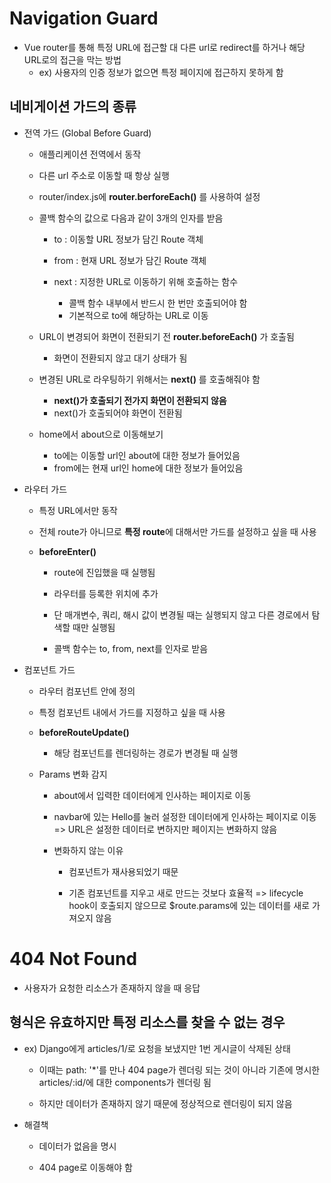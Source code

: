 # Navigation Guard

- Vue router를 통해 특정 URL에 접근할 대 다른 url로 redirect를 하거나 해당 URL로의 접근을 막는 방법
  - ex) 사용자의 인증 정보가 없으면 특정 페이지에 접근하지 못하게 함


## 네비게이션 가드의 종류

- 전역 가드 (Global Before Guard)

  - 애플리케이션 전역에서 동작

  - 다른 url 주소로 이동할 때 항상 실행

  - router/index.js에 **router.berforeEach()** 를 사용하여 설정

  - 콜백 함수의 값으로 다음과 같이 3개의 인자를 받음

    - to : 이동할 URL 정보가 담긴 Route 객체

    - from : 현재 URL 정보가 담긴 Route 객체

    - next : 지정한 URL로 이동하기 위해 호출하는 함수
      - 콜백 함수 내부에서 반드시 한 번만 호출되어야 함
      - 기본적으로 to에 해당하는 URL로 이동

  - URL이 변경되어 화면이 전환되기 전 **router.beforeEach()** 가 호출됨
    - 화면이 전환되지 않고 대기 상태가 됨

  - 변경된 URL로 라우팅하기 위해서는 **next()** 를 호출해줘야 함
    - **next()가 호출되기 전가지 화면이 전환되지 않음**
    - next()가 호출되어야 화면이 전환됨

  - home에서 about으로 이동해보기
    - to에는 이동할 url인 about에 대한 정보가 들어있음
    - from에는 현재 url인 home에 대한 정보가 들어있음

- 라우터 가드

  - 특정 URL에서만 동작

  - 전체 route가 아니므로 **특정 route**에 대해서만 가드를 설정하고 싶을 때 사용

  - **beforeEnter()**

    - route에 진입했을 때 실행됨

    - 라우터를 등록한 위치에 추가

    - 단 매개변수, 쿼리, 해시 값이 변경될 때는 실행되지 않고 다른 경로에서 탐색할 때만 실행됨

    - 콜백 함수는 to, from, next를 인자로 받음


- 컴포넌트 가드

  - 라우터 컴포넌트 안에 정의

  - 특정 컴포넌트 내에서 가드를 지정하고 싶을 때 사용

  - **beforeRouteUpdate()**
    - 해당 컴포넌트를 렌더링하는 경로가 변경될 때 실행

  - Params 변화 감지
    
    - about에서 입력한 데이터에게 인사하는 페이지로 이동

    - navbar에 있는 Hello를 눌러 설정한 데이터에게 인사하는 페이지로 이동 => URL은 설정한 데이터로 변하지만 페이지는 변화하지 않음

    - 변화하지 않는 이유

      - 컴포넌트가 재사용되었기 때문

      - 기존 컴포넌트를 지우고 새로 만드는 것보다 효율적 => lifecycle hook이 호출되지 않으므로 $route.params에 있는 데이터를 새로 가져오지 않음


# 404 Not Found

- 사용자가 요청한 리소스가 존재하지 않을 때 응답


## 형식은 유효하지만 특정 리소스를 찾을 수 없는 경우

- ex) Django에게 articles/1/로 요청을 보냈지만 1번 게시글이 삭제된 상태

  - 이때는 path: '*'를 만나 404 page가 렌더링 되는 것이 아니라 기존에 명시한 articles/:id/에 대한 components가 렌더링 됨

  - 하지만 데이터가 존재하지 않기 때문에 정상적으로 렌더링이 되지 않음

- 해결책

  - 데이터가 없음을 명시

  - 404 page로 이동해야 함
